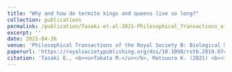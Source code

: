 ```yaml
---
title: "Why and how do termite kings and queens live so long?"
collection: publications
permalink: /publication/Tasaki-et-al-2021-Philosophical_Transactions_of_the_Royal_Society_B
excerpt: ''
date: 2021-04-26
venue: 'Philosophical Transactions of the Royal Society B: Biological Sciences'
paperurl: 'https://royalsocietypublishing.org/doi/10.1098/rstb.2019.0740'
citation: 'Tasaki E., <b><u>Takata M.</u></b>, Matsuura K. (2021) <b><i>Philosophical Transactions of the Royal Society B: Biological Sciences</i></b> 376: 20190740.'
---
```


<!-- 論文の要約・解説など入れたければここ打つ -->
